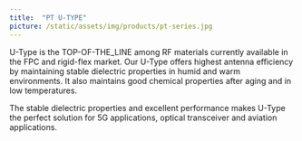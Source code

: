 ```yaml
---
title:  "PT U-TYPE"
picture: /static/assets/img/products/pt-series.jpg
---
```


U-Type is the TOP-OF-THE_LINE among RF materials currently available in the FPC and rigid-flex market. Our U-Type offers highest antenna efficiency by maintaining stable dielectric properties in humid and warm environments. It also maintains good chemical properties after aging and in low temperatures.

The stable dielectric properties and excellent performance makes U-Type the perfect solution for 5G applications, optical transceiver and aviation applications.